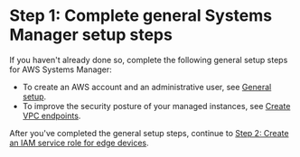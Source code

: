 # Step 1: Complete general Systems Manager setup steps<a name="systems-manager-edge-devices-setup-general"></a>

If you haven't already done so, complete the following general setup steps for AWS Systems Manager:
+ To create an AWS account and an administrative user, see [General setup](setting_up_prerequisites.md)\.
+ To improve the security posture of your managed instances, see [Create VPC endpoints](setup-create-vpc.md)\.

After you've completed the general setup steps, continue to [Step 2: Create an IAM service role for edge devices](systems-manager-setting-up-edge-devices-service-role.md)\.